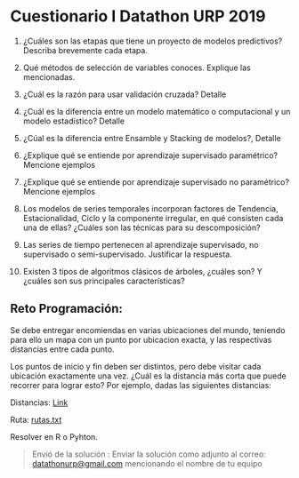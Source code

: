 # Cuestionario I Datathon URP 2019

 1. ¿Cuáles son las etapas que tiene un proyecto de modelos predictivos? Describa brevemente cada etapa.

 2. Qué métodos de selección de variables conoces. Explique las mencionadas.

 3. ¿Cuál es la razón para usar validación cruzada? Detalle

 4. ¿Cuál es la diferencia entre un modelo matemático o computacional y un modelo estadístico? Detalle

 5. ¿Cúal es la diferencia entre Ensamble y Stacking de modelos?, Detalle

 6. ¿Explique qué se entiende por aprendizaje supervisado paramétrico? Mencione ejemplos

 7. ¿Explique qué se entiende por aprendizaje supervisado no paramétrico? Mencione ejemplos

 8. Los modelos de series temporales incorporan factores de Tendencia, Estacionalidad, Ciclo y la componente irregular, en qué consisten cada una de ellas? ¿Cuáles son las técnicas para su descomposición?

 9. Las series de tiempo pertenecen al aprendizaje supervisado, no supervisado o semi-supervisado. Justificar la respuesta.

 10. Existen 3 tipos de algoritmos clásicos de árboles, ¿cuáles son? Y ¿cuáles son sus principales características?

## Reto Programación:

Se debe entregar encomiendas en varias ubicaciones del mundo, teniendo para ello un mapa con un punto por ubicacion exacta, y las respectivas distancias entre cada punto.

Los puntos de inicio y fin deben ser distintos, pero debe visitar cada ubicación exactamente una vez. ¿Cuál es la distancia más corta que puede recorrer para lograr esto? Por ejemplo, dadas las siguientes distancias:

Distancias: [Link](./problema.html)

Ruta: [rutas.txt](https://drive.google.com/file/d/16k_3DTmSFcahviQRVHxPcMCkOe2UmfIL/view?usp\u003dsharing)

Resolver en R o Pyhton.

> Envió de la solución : Enviar la solución como adjunto al correo: [datathonurp@gmail.com](mailto:datathonurp@gmail.com) mencionando el nombre de tu equipo


